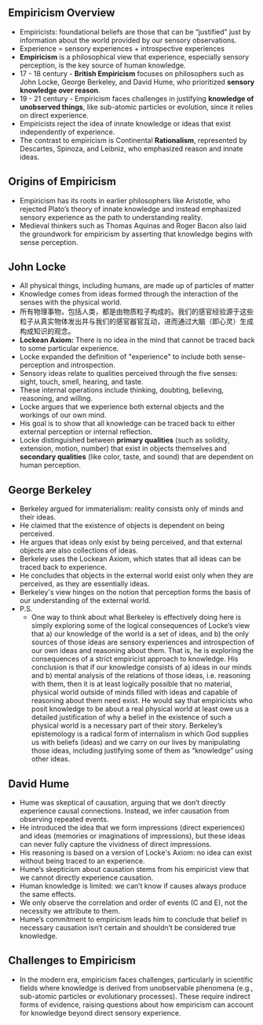 ## Empiricism Overview

- Empiricists: foundational beliefs are those that can be “justified” just by information about the world provided by our sensory observations.
- Experience = sensory experiences + introspective experiences
- **Empiricism** is a philosophical view that experience, especially sensory perception, is the key source of human knowledge.
- 17 - 18 century - **British Empiricism** focuses on philosophers such as John Locke, George Berkeley, and David Hume, who prioritized **sensory knowledge over reason**.
- 19 - 21 century - Empiricism faces challenges in justifying **knowledge of unobserved things**, like sub-atomic particles or evolution, since it relies on direct experience.
- Empiricists reject the idea of innate knowledge or ideas that exist independently of experience.
- The contrast to empiricism is Continental **Rationalism**, represented by Descartes, Spinoza, and Leibniz, who emphasized reason and innate ideas.

## Origins of Empiricism

- Empiricism has its roots in earlier philosophers like Aristotle, who rejected Plato’s theory of innate knowledge and instead emphasized sensory experience as the path to understanding reality.
- Medieval thinkers such as Thomas Aquinas and Roger Bacon also laid the groundwork for empiricism by asserting that knowledge begins with sense perception.

## John Locke

- All physical things, including humans, are made up of particles of matter
- Knowledge comes from ideas formed through the interaction of the senses with the physical world.
- 所有物理事物，包括人类，都是由物质粒子构成的。我们的感官经验源于这些粒子从真实物体发出并与我们的感官器官互动，进而通过大脑（即心灵）生成构成知识的观念。
- **Lockean Axiom:** There is no idea in the mind that cannot be traced back to some particular experience.
- Locke expanded the definition of "experience" to include both sense-perception and introspection.
- Sensory ideas relate to qualities perceived through the five senses: sight, touch, smell, hearing, and taste.
- These internal operations include thinking, doubting, believing, reasoning, and willing.
- Locke argues that we experience both external objects and the workings of our own mind.
- His goal is to show that all knowledge can be traced back to either external perception or internal reflection.
- Locke distinguished between **primary qualities** (such as solidity, extension, motion, number) that exist in objects themselves and **secondary qualities** (like color, taste, and sound) that are dependent on human perception.
## George Berkeley

- Berkeley argued for immaterialism: reality consists only of minds and their ideas.
- He claimed that the existence of objects is dependent on being perceived.
- He argues that ideas only exist by being perceived, and that external objects are also collections of ideas.
- Berkeley uses the Lockean Axiom, which states that all ideas can be traced back to experience.
- He concludes that objects in the external world exist only when they are perceived, as they are essentially ideas.
- Berkeley's view hinges on the notion that perception forms the basis of our understanding of the external world.
- P.S.
	- One way to think about what Berkeley is effectively doing here is simply exploring some of the logical consequences of Locke’s view that a) our knowledge of the world is a set of ideas, and b) the only sources of those ideas are sensory experiences and introspection of our own ideas and reasoning about them. That is, he is exploring the consequences of a strict empiricist approach to knowledge. His conclusion is that if our knowledge consists of a) ideas in our minds and b) mental analysis of the relations of those ideas, i.e. reasoning with them, then it is at least logically possible that no material, physical world outside of minds filled with ideas and capable of reasoning about them need exist. He would say that empiricists who posit knowledge to be about a real physical world at least owe us a detailed justification of why a belief in the existence of such a physical world is a necessary part of their story. Berkeley’s epistemology is a radical form of internalism in which God supplies us with beliefs (ideas) and we carry on our lives by manipulating those ideas, including justifying some of them as “knowledge” using other ideas.
## David Hume

- Hume was skeptical of causation, arguing that we don’t directly experience causal connections. Instead, we infer causation from observing repeated events.
- He introduced the idea that we form impressions (direct experiences) and ideas (memories or imaginations of impressions), but these ideas can never fully capture the vividness of direct impressions.
- His reasoning is based on a version of Locke's Axiom: no idea can exist without being traced to an experience.
- Hume’s skepticism about causation stems from his empiricist view that we cannot directly experience causation.
- Human knowledge is limited: we can’t know if causes always produce the same effects.
- We only observe the correlation and order of events (C and E), not the necessity we attribute to them.
- Hume’s commitment to empiricism leads him to conclude that belief in necessary causation isn’t certain and shouldn’t be considered true knowledge.


## Challenges to Empiricism

- In the modern era, empiricism faces challenges, particularly in scientific fields where knowledge is derived from unobservable phenomena (e.g., sub-atomic particles or evolutionary processes). These require indirect forms of evidence, raising questions about how empiricism can account for knowledge beyond direct sensory experience.


